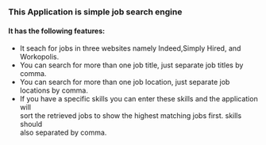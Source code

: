 
<h3>This Application is simple job search engine</h3>

<p>
	<h4>It has the following features:</h4>
	<ul>
		<li>It seach for jobs in three websites namely Indeed,Simply Hired, and Workopolis.</li>
		<li>You can search for more than one job title, just separate job titles by comma.</li>
		<li>You can search for more than one job location, just separate job locations by comma.</li>
		<li>If you have a specific skills you can enter these skills and the application will<br>
		   sort the retrieved jobs to show the highest matching jobs first. skills should<br>
		   also separated by comma.<br></li>
</p>